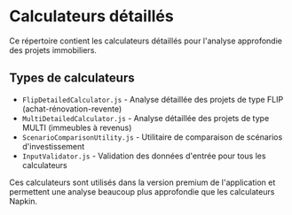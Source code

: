 # Calculateurs détaillés

Ce répertoire contient les calculateurs détaillés pour l'analyse approfondie des projets immobiliers.

## Types de calculateurs

- `FlipDetailedCalculator.js` - Analyse détaillée des projets de type FLIP (achat-rénovation-revente)
- `MultiDetailedCalculator.js` - Analyse détaillée des projets de type MULTI (immeubles à revenus)
- `ScenarioComparisonUtility.js` - Utilitaire de comparaison de scénarios d'investissement
- `InputValidator.js` - Validation des données d'entrée pour tous les calculateurs

Ces calculateurs sont utilisés dans la version premium de l'application et permettent une analyse beaucoup plus approfondie que les calculateurs Napkin.